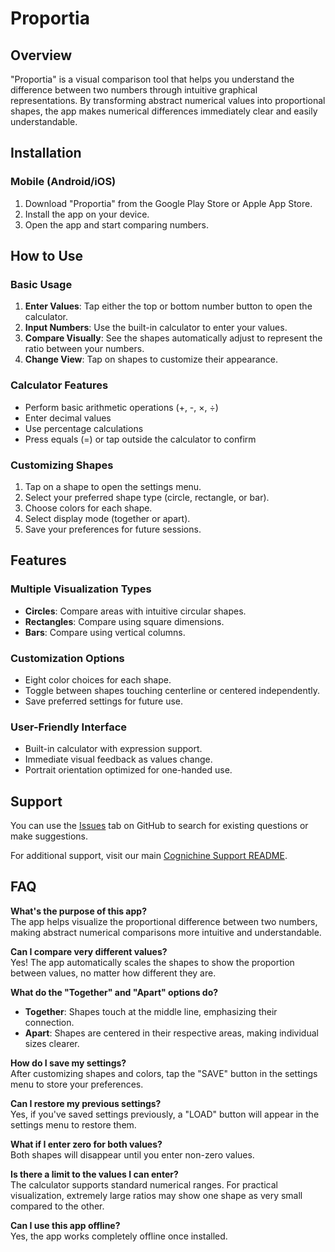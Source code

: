 # Proportia

## Overview
"Proportia" is a visual comparison tool that helps you understand the difference between two numbers through intuitive graphical representations. By transforming abstract numerical values into proportional shapes, the app makes numerical differences immediately clear and easily understandable.

## Installation

### Mobile (Android/iOS)
1. Download "Proportia" from the Google Play Store or Apple App Store.
2. Install the app on your device.
3. Open the app and start comparing numbers.


## How to Use

### Basic Usage
1. **Enter Values**: Tap either the top or bottom number button to open the calculator.
2. **Input Numbers**: Use the built-in calculator to enter your values.
3. **Compare Visually**: See the shapes automatically adjust to represent the ratio between your numbers.
4. **Change View**: Tap on shapes to customize their appearance.

### Calculator Features
- Perform basic arithmetic operations (+, -, ×, ÷)
- Enter decimal values
- Use percentage calculations
- Press equals (=) or tap outside the calculator to confirm

### Customizing Shapes
1. Tap on a shape to open the settings menu.
2. Select your preferred shape type (circle, rectangle, or bar).
3. Choose colors for each shape.
4. Select display mode (together or apart).
5. Save your preferences for future sessions.

## Features

### Multiple Visualization Types
- **Circles**: Compare areas with intuitive circular shapes.
- **Rectangles**: Compare using square dimensions.
- **Bars**: Compare using vertical columns.

### Customization Options
- Eight color choices for each shape.
- Toggle between shapes touching centerline or centered independently.
- Save preferred settings for future use.

### User-Friendly Interface
- Built-in calculator with expression support.
- Immediate visual feedback as values change.
- Portrait orientation optimized for one-handed use.

## Support
You can use the [Issues](https://github.com/Dayruke/Cognichine-Support/issues) tab on GitHub to search for existing questions or make suggestions.

For additional support, visit our main [Cognichine Support README](https://github.com/Dayruke/Cognichine-Support).

## FAQ

**What's the purpose of this app?**  
The app helps visualize the proportional difference between two numbers, making abstract numerical comparisons more intuitive and understandable.

**Can I compare very different values?**  
Yes! The app automatically scales the shapes to show the proportion between values, no matter how different they are.

**What do the "Together" and "Apart" options do?**  
- **Together**: Shapes touch at the middle line, emphasizing their connection.  
- **Apart**: Shapes are centered in their respective areas, making individual sizes clearer.

**How do I save my settings?**  
After customizing shapes and colors, tap the "SAVE" button in the settings menu to store your preferences.

**Can I restore my previous settings?**  
Yes, if you've saved settings previously, a "LOAD" button will appear in the settings menu to restore them.

**What if I enter zero for both values?**  
Both shapes will disappear until you enter non-zero values.

**Is there a limit to the values I can enter?**  
The calculator supports standard numerical ranges. For practical visualization, extremely large ratios may show one shape as very small compared to the other.

**Can I use this app offline?**  
Yes, the app works completely offline once installed.